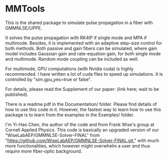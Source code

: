 # MMTools
This is the shared package to simulate pulse propagation in a fiber with GMMNLSE/UPPE.

It solves the pulse propagation with RK4IP if single mode and MPA if multimode. Besides, it is implemented with an adaptive step-size control for both methods. Both passive and gain fibers can be simulated, where gain model includes Gaussian gain and rate-equation gain, for both single mode and multimode. Random mode coupling can be included as well.

For multimode, GPU computations (with Nvidia cuda) is highly recommended. I have written a lot of cuda files to speed up simulations. It is controlled by "sim.gpu_yes=true or false".

For details, please read the Supplement of our paper: (link here; wait to be published).

There is a readme.pdf in the Documentation/ folder. Please find details of how to use this code in it. However, the fastest way to learn how to use this package is to learn from the examples in the Examples/ folder.

I'm Yi-Hao Chen, the author of the code and from Frank Wise's group at Cornell Applied Physics. This code is basically an upgraded version of our "WiseLabAEP/GMMNLSE-Solver-FINAL" from "https://github.com/WiseLabAEP/GMMNLSE-Solver-FINAL.git," with much more functionalities, which however might overwhelm a user and thus require more fiber-optic background.
